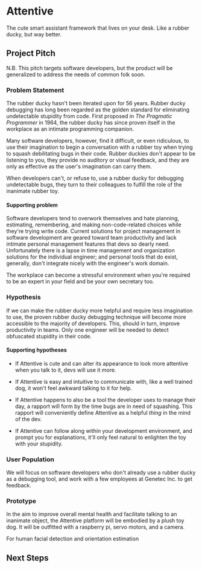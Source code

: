 # Attentive

The cute smart assistant framework that lives on your desk. Like a rubber ducky, but way better.

## Project Pitch

N.B. This pitch targets software developers, but the product will be generalized to address the needs of common folk soon.

### Problem Statement

The rubber ducky hasn't been iterated upon for 56 years.
Rubber ducky debugging has long been regarded as the golden standard for eliminating undetectable stupidity from code.
First proposed in *The Pragmatic Programmer* in 1964, the rubber ducky has since proven itself in the workplace as an intimate programming companion.

Many software developers, however, find it difficult, or even ridiculous, to use their imagination to begin a conversation with a rubber toy when trying to squash debilitating bugs in their code.
Rubber duckies don't appear to be listening to you, they provide no auditory or visual feedback, and they are only as effective as the user's imagination can carry them.

When developers can't, or refuse to, use a rubber ducky for debugging undetectable bugs, they turn to their colleagues to fulfill the role of the inanimate rubber toy.

#### Supporting problem

Software developers tend to overwork themselves and hate planning, estimating, remembering, and making non-code-related choices while they're trying write code.
Current solutions for project management in software development are geared toward team productivity and lack intimate personal management features that devs so dearly need.
Unfortunately there is a lapse in time management and organization solutions for the individual engineer; and personal tools that do exist, generally, don't integrate nicely with the engineer's work domain.

The workplace can become a stressful environment when you're required to be an expert in your field and be your own secretary too.

### Hypothesis

If we can make the rubber ducky more helpful and require less imagination to use, the proven rubber ducky debugging technique will become more accessible to the majority of developers.
This, should in turn, improve productivity in teams. Only one engineer will be needed to detect obfuscated stupidity in their code.

#### Supporting hypotheses

- If Attentive is cute and can alter its appearance to look more attentive when you talk to it, devs will use it more.

- If Attentive is easy and intuitive to communicate with, like a well trained dog, it won't feel awkward talking to it for help.

- If Attentive happens to also be a tool the developer uses to manage their day, a rapport will form by the time bugs are in need of squashing. This rapport will conveniently define Attentive as a helpful *thing* in the mind of the dev.

- If Attentive can follow along within your development environment, and prompt you for explanations, it'll only feel natural to enlighten the toy with your stupidity.

### User Population

We will focus on software developers who don't already use a rubber ducky as a debugging tool, and work with a few employees at Genetec Inc. to get feedback.

### Prototype

In the aim to improve overall mental health and facilitate talking to an inanimate object, the Attentive platform will be embodied by a plush toy dog. It will be outfitted with a raspberry pi, servo motors, and a camera.

For human facial detection and orientation estimation

## Next Steps







<!-- Secretaries are specialists in managing an individual as part of a larger team and can offload plenty of work, but they're not available 24/7, won't normally tend to your mental health, and they're expensive.


- Rubber duckies are hard to talk to

Everyone has their reasons for diving into a project or codebase and only surfacing for food and coffee.
For me, it's to escape all my other responsibilities that I need to track.
Planning, estimating, remembering, and making choices are all things I'm horrible at. 
Thankfully humans have invented to-do lists and calendars. -->

<!-- Often during work, people are met with moments of uncertainty during which they distract themselves with something like a coffee or snack. Once back at their desks they're met with the same problem from which they originally got distracted. -->

<!-- Surgeons often have to look away for guidance to a navigation system outside
the sterile area in the operating room. This can be detrimental to the task at hand and lead
to errors or extra time in surgery. -->

<!-- ### Hypothesis: -->
<!-- Auditory displays use sound to give users information. We believe that we can
use sound cues to help guide a surgeon to a given target much more accurately and
quickly. -->

<!-- ### User population:  -->
<!-- We will focus on neurosurgeons, and work with a few surgeons at the
Montreal Neuro to get feedback. -->

<!-- ### Prototype: -->
<!-- As we will build on an existing open-source framework (IBIS), we believe, that
we should have no problem to develop a plug-in that allows for data sonification of distance
information to a target. We will interface the IBIS system with an external audio synthesizer,
and developed an IBIS audio plugin capable of transmitting open sound control (OSC)
messages from IBIS to the pure data audio programming environment. -->



<!--### Rubber Ducky Plugin --- for stupidity in code
"I'm running my code, but it keeps crashing when it tries to instantiate this here object. I'll go find my friend and explain to him every line of code until I realize the stupid mistake I made. I'll then proceed to thank him and tell him to get out of my cubicle so I can get back to work."

### Productivity Plugin --- for ADHD at work 
"I come in to work on Monday, and login to my computer. Presented with my desktop background and a few (okay, a lot of) icons, I hit WINDOWS + L and get a coffee. Maybe a coffee will help me decide what to start with today."

### Motivation Plugin --- for depression at home
"I wake up in the morning, but I really don't want to get out of bed. There are too many people I have to talk to. There's no point anyways, what difference will it make if I wake up today." -->



